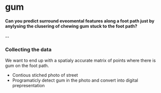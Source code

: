 # gum
#### Can you predict surround eveomental features along a foot path just by anylysing the clusering of chewing gum stuck to the foot path?
--
### Collecting the data
We want to end up with a spatialy accurate matrix of points where there is gum on the foot path.
- Contious stiched photo of street
- Programaticly detect gum in the photo and convert into digital prepresentation
